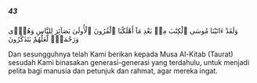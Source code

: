 ##### 43

<span class="ayah">وَلَقَدْ ءَاتَيْنَا مُوسَى ٱلْكِتَٰبَ مِنۢ بَعْدِ مَآ أَهْلَكْنَا ٱلْقُرُونَ ٱلْأُولَىٰ بَصَآئِرَ لِلنَّاسِ وَهُدًۭى وَرَحْمَةًۭ لَّعَلَّهُمْ يَتَذَكَّرُونَ</span>

<span class="ayah_translation">Dan sesungguhnya telah Kami berikan kepada Musa Al-Kitab (Taurat) sesudah Kami binasakan generasi-generasi yang terdahulu, untuk menjadi pelita bagi manusia dan petunjuk dan rahmat, agar mereka ingat.</span>
